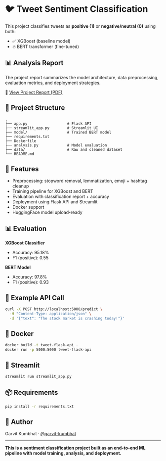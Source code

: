 
# 🐦 Tweet Sentiment Classification

This project classifies tweets as **positive (1)** or **negative/neutral (0)** using both:
- ✅ XGBoost (baseline model)
- 🔥 BERT transformer (fine-tuned)

## 📊 Analysis Report

The project report summarizes the model architecture, data preprocessing, evaluation metrics, and deployment strategies.

📄 [View Project Report (PDF)](./Financial_Tweet_Analysis_Report.pdf)


## 📁 Project Structure

```
.
├── app.py                  # Flask API
├── streamlit_app.py        # Streamlit UI
├── model/                  # Trained BERT model
├── requirements.txt
├── Dockerfile
├── analysis.py             # Model evaluation
├── data/                   # Raw and cleaned dataset
└── README.md
```

## 🚀 Features

- Preprocessing: stopword removal, lemmatization, emoji + hashtag cleanup
- Training pipeline for XGBoost and BERT
- Evaluation with classification report + accuracy
- Deployment using Flask API and Streamlit
- Docker support
- HuggingFace model upload-ready

## 📊 Evaluation

**XGBoost Classifier**
- Accuracy: 95.18%
- F1 (positive): 0.55

**BERT Model**
- Accuracy: 97.8%
- F1 (positive): 0.93

## 🧪 Example API Call

```bash
curl -X POST http://localhost:5000/predict \
  -H "Content-Type: application/json" \
  -d '{"text": "The stock market is crashing today!"}'
```

## 🐳 Docker

```bash
docker build -t tweet-flask-api .
docker run -p 5000:5000 tweet-flask-api
```

## 🧠 Streamlit

```bash
streamlit run streamlit_app.py
```

## 📦 Requirements

```bash
pip install -r requirements.txt
```

## 📝 Author

Garvit Kumbhat · [@garvit-kumbhat](https://github.com/garvit-kumbhat)

---

**This is a sentiment classification project built as an end-to-end ML pipeline with model training, analysis, and deployment.**
